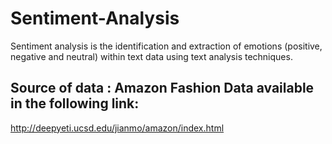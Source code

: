 # Sentiment-Analysis
Sentiment analysis is the identification and extraction of emotions (positive, negative and neutral) within text data using text analysis techniques.

## Source of data : Amazon Fashion Data available in the following link: 
http://deepyeti.ucsd.edu/jianmo/amazon/index.html
